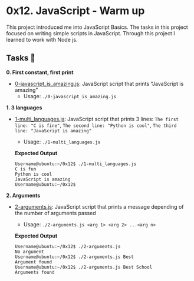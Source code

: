 # 0x12. JavaScript - Warm up

This project introduced me into JavaScript Basics. The tasks in this project
focused on writing simple scripts in JavaScript. Through this project I learned 
to work with Node js.

## Tasks :page_with_curl:

**0. First constant, first print**
  * [0-javascript_is_amazing.js](./0-javascript_is_amazing.js): JavaScript script 
that prints “JavaScript is amazing”
    * Usage: `./0-javascript_is_amazing.js`

**1. 3 languages**
  * [1-multi_languages.js](./1-multi_languages.js): JavaScript script that prints 
3 lines: `The first line: "C is fine"`, `The second line: "Python is cool"`,
`The third line: "JavaScript is amazing"`
    * Usage: `./1-multi_languages.js`

    **Expected Output**
    ```
    Username@ubuntu:~/0x12$ ./1-multi_languages.js
    C is fun
    Python is cool
    JavaScript is amazing
    Username@ubuntu:~/0x12$
    ```

**2. Arguments**
  * [2-arguments.js](./2-arguments.js): JavaScript script that prints a message depending 
of the number of arguments passed
    * Usage: `./2-arguments.js <arg 1> <arg 2> ...<arg n>`
    
    **Expected Output**
    ```
    Username@ubuntu:~/0x12$ ./2-arguments.js 
    No argument
    Username@ubuntu:~/0x12$ ./2-arguments.js Best
    Argument found
    Username@ubuntu:~/0x12$ ./2-arguments.js Best School
    Arguments found
    ```
